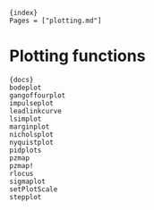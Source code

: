     {index}
    Pages = ["plotting.md"]

# Plotting functions

    {docs}
    bodeplot
    gangoffourplot
    impulseplot
    leadlinkcurve
    lsimplot
    marginplot
    nicholsplot
    nyquistplot
    pidplots
    pzmap
    pzmap!
    rlocus
    sigmaplot
    setPlotScale
    stepplot
